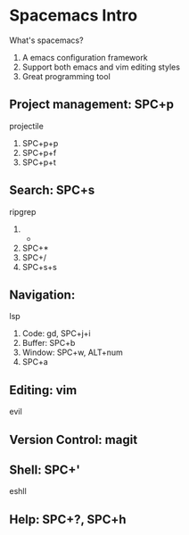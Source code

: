 # Spacemacs Intro

What's spacemacs?

1. A emacs configuration framework
2. Support both emacs and vim editing styles
3. Great programming tool

## Project management: SPC+p

projectile

1. SPC+p+p
2. SPC+p+f
3. SPC+p+t

## Search: SPC+s

ripgrep

1. *
2. SPC+*
3. SPC+/
4. SPC+s+s

## Navigation:

lsp

1. Code: gd, SPC+j+i
2. Buffer: SPC+b
3. Window: SPC+w, ALT+num
4. SPC+a

## Editing: vim

evil

## Version Control: magit

## Shell: SPC+'

eshll

## Help: SPC+?, SPC+h
